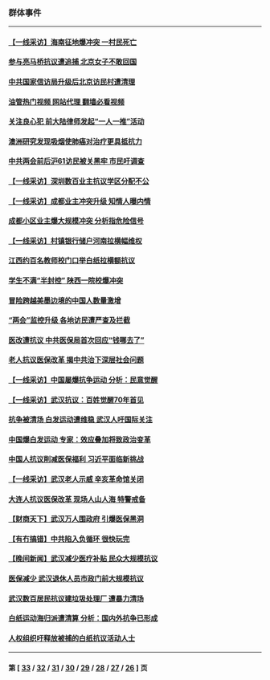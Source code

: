 ### 群体事件
---
#### [【一线采访】海南征地爆冲突 一村民死亡](../../pages/ncid279/n13989137.md?05071245) 
#### [参与亮马桥抗议遭追捕 北京女子不敢回国](../../pages/ncid279/n13985420.md?05071245) 
#### [中共国家信访局升级后北京访民村遭清理](../../pages/ncid279/n13984826.md?05071245) 
#### [油管热门视频 网站代理 翻墙必看视频](http://138.2.39.72:81/youtube.html?epic-marker?05071245)
#### [关注良心犯 前大陆律师发起“一人一推”活动](../../pages/ncid279/n13980524.md?05071245) 
#### [澳洲研究发现吸烟使肺癌对治疗更具抵抗力](../../pages/ncid279/n13977762.md?05071245) 
#### [中共两会前后沪61访民被关黑牢 市民吁调查](../../pages/ncid279/n13976054.md?05071245) 
#### [【一线采访】深圳数百业主抗议学区分配不公](../../pages/ncid279/n13976680.md?05071245) 
#### [【一线采访】成都业主冲突升级 知情人曝内情](../../pages/ncid279/n13965289.md?05071245) 
#### [成都小区业主爆大规模冲突 分析指危险信号](../../pages/ncid279/n13964520.md?05071245) 
#### [【一线采访】村镇银行储户河南拉横幅维权](../../pages/ncid279/n13964555.md?05071245) 
#### [江西约百名教师校门口举白纸拉横额抗议](../../pages/ncid279/n13958579.md?05071245) 
#### [学生不满“半封控” 陕西一院校爆冲突](../../pages/ncid279/n13946647.md?05071245) 
#### [冒险跨越美墨边境的中国人数量激增](../../pages/ncid279/n13946742.md?05071245) 
#### [“两会”监控升级 各地访民遭严查及拦截](../../pages/ncid279/n13942702.md?05071245) 
#### [医改遭抗议 中共医保局首次回应“钱哪去了”](../../pages/ncid279/n13938290.md?05071245) 
#### [老人抗议医保改革 揭中共治下深层社会问题](../../pages/ncid279/n13934963.md?05071245) 
#### [【一线采访】中国屡爆抗争运动 分析：民意觉醒](../../pages/ncid279/n13934024.md?05071245) 
#### [【一线采访】武汉抗议：百姓觉醒70年首见](../../pages/ncid279/n13931265.md?05071245) 
#### [抗争被清场 白发运动遭维稳 武汉人吁国际关注](../../pages/ncid279/n13931147.md?05071245) 
#### [中国爆白发运动 专家：效应叠加将致政治变革](../../pages/ncid279/n13931004.md?05071245) 
#### [中国人抗议削减医保福利 习近平面临新挑战](../../pages/ncid279/n13930530.md?05071245) 
#### [【一线采访】武汉老人示威 辛亥革命馆关闭](../../pages/ncid279/n13930368.md?05071245) 
#### [大连人抗议医保改革 现场人山人海 特警戒备](../../pages/ncid279/n13930248.md?05071245) 
#### [【财商天下】武汉万人围政府 引爆医保黑洞](../../pages/ncid279/n13927281.md?05071245) 
#### [【有冇搞错】中共陷入负循环 很快玩完](../../pages/ncid279/n13926140.md?05071245) 
#### [【晚间新闻】武汉减少医疗补贴 民众大规模抗议](../../pages/ncid279/n13925524.md?05071245) 
#### [医保减少 武汉退休人员市政门前大规模抗议](../../pages/ncid279/n13925389.md?05071245) 
#### [武汉数百居民抗议建垃圾处理厂 遭暴力清场](../../pages/ncid279/n13922269.md?05071245) 
#### [白纸运动海归派遭清算 分析：国内外抗争已形成](../../pages/ncid279/n13919416.md?05071245) 
#### [人权组织吁释放被捕的白纸抗议活动人士](../../pages/ncid279/n13917517.md?05071245) 

---
#### 第 [ [33](./33.md?05071245) / [32](./32.md?05071245) / [31](./31.md?05071245) / [30](./30.md?05071245) / [29](./29.md?05071245) / [28](./28.md?05071245) / [27](./27.md?05071245) / [26](./26.md?05071245) ] 页
